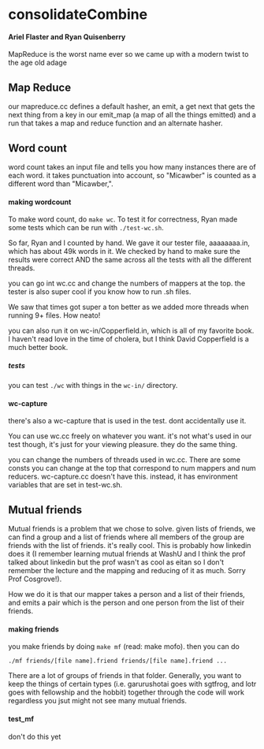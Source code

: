 # consolidateCombine

#### Ariel Flaster and Ryan Quisenberry

MapReduce is the worst name ever so we came up with a modern twist to the age old adage


## Map Reduce

our mapreduce.cc defines a default hasher, an emit, a get next that gets the next thing 
from a key in our emit_map (a map of all the things emitted) and a run that takes a map and 
reduce function and an alternate hasher. 



## Word count

word count takes an input file and tells you how many instances there are of each word. 
it takes punctuation into account, so "Micawber" is counted as a different word than "Micawber,". 


#### making wordcount 

To make word count, do `make wc`. To test it for correctness, Ryan made some tests which can be run 
with `./test-wc.sh`. 

So far, Ryan and I counted by hand. We gave it our tester file, aaaaaaaa.in, which has about 49k
words in it. We checked by hand to make sure the results were correct AND the same across all 
the tests with all the different threads.

you can go int wc.cc and change the numbers of mappers at the top. the tester is also super cool if 
you know how to run .sh files. 

We saw that times got super a ton better as we added more threads when running 9+ files. How neato! 

you can also run it on wc-in/Copperfield.in, which is all of my favorite book. I haven't read love 
in the time of cholera, but I think David Copperfield is a much better book.


##### tests

you can test `./wc` with things in the `wc-in/` directory.


#### wc-capture

there's also a wc-capture that is used in the test. dont accidentally use it. 

You can use wc.cc freely on whatever you want. it's not what's used in our test though, it's just 
for your viewing pleasure. they do the same thing.


you can change the numbers of threads used in wc.cc. There are some consts you can change at the 
top that correspond to num mappers and num reducers. wc-capture.cc doesn't have this. instead, it 
has environment variables that are set in test-wc.sh. 





## Mutual friends

Mutual friends is a problem that we chose to solve. given lists of friends, we can find a group 
and a list of friends where all members of the group are friends with the list of friends. it's 
really cool. This is probably how linkedin does it (I remember learning mutual friends at WashU 
and I think the prof talked about linkedin but the prof wasn't as cool as eitan so I don't 
remember the lecture and the mapping and reducing of it as much. Sorry Prof Cosgrove!).


How we do it is that our mapper takes a person and a list of their friends, and emits a pair 
which is the person and one person from the list of their friends. 



#### making friends

you make friends by doing `make mf` (read: make mofo). then you can do 
```
./mf friends/[file name].friend friends/[file name].friend ...
``` 
There are a lot of groups of friends in that folder. Generally, you want to keep the things of 
certain types (i.e. garurushotai goes with sgtfrog, and lotr goes with fellowship and the hobbit) 
together through the code will work regardless you jsut might not see many mutual
friends. 


#### test_mf

don't do this yet

